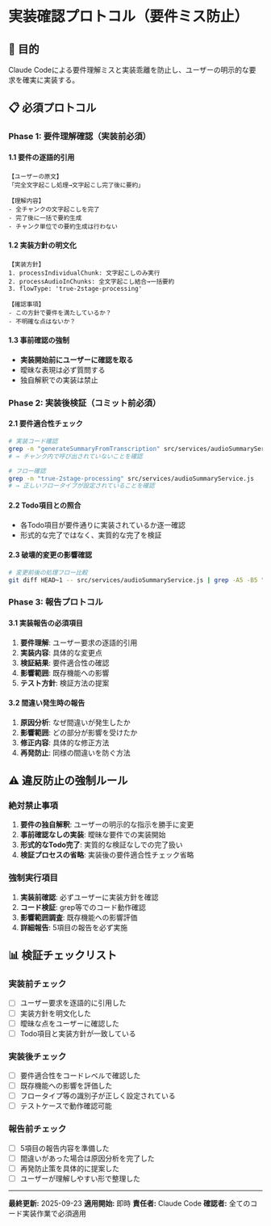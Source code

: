 # 実装確認プロトコル（要件ミス防止）

## 🎯 目的
Claude Codeによる要件理解ミスと実装乖離を防止し、ユーザーの明示的な要求を確実に実装する。

## 📋 必須プロトコル

### Phase 1: 要件理解確認（実装前必須）

#### 1.1 要件の逐語的引用
```
【ユーザーの原文】
「完全文字起こし処理→文字起こし完了後に要約」

【理解内容】
- 全チャンクの文字起こしを完了
- 完了後に一括で要約生成
- チャンク単位での要約生成は行わない
```

#### 1.2 実装方針の明文化
```
【実装方針】
1. processIndividualChunk: 文字起こしのみ実行
2. processAudioInChunks: 全文字起こし結合→一括要約
3. flowType: 'true-2stage-processing'

【確認事項】
- この方針で要件を満たしているか？
- 不明確な点はないか？
```

#### 1.3 事前確認の強制
- **実装開始前にユーザーに確認を取る**
- 曖昧な表現は必ず質問する
- 独自解釈での実装は禁止

### Phase 2: 実装後検証（コミット前必須）

#### 2.1 要件適合性チェック
```bash
# 実装コード確認
grep -n "generateSummaryFromTranscription" src/services/audioSummaryService.js
# → チャンク内で呼び出されていないことを確認

# フロー確認
grep -n "true-2stage-processing" src/services/audioSummaryService.js
# → 正しいフロータイプが設定されていることを確認
```

#### 2.2 Todo項目との照合
- 各Todo項目が要件通りに実装されているか逐一確認
- 形式的な完了ではなく、実質的な完了を検証

#### 2.3 破壊的変更の影響確認
```bash
# 変更前後の処理フロー比較
git diff HEAD~1 -- src/services/audioSummaryService.js | grep -A5 -B5 "generateSummaryFromTranscription"
```

### Phase 3: 報告プロトコル

#### 3.1 実装報告の必須項目
1. **要件理解**: ユーザー要求の逐語的引用
2. **実装内容**: 具体的な変更点
3. **検証結果**: 要件適合性の確認
4. **影響範囲**: 既存機能への影響
5. **テスト方針**: 検証方法の提案

#### 3.2 間違い発生時の報告
1. **原因分析**: なぜ間違いが発生したか
2. **影響範囲**: どの部分が影響を受けたか
3. **修正内容**: 具体的な修正方法
4. **再発防止**: 同様の間違いを防ぐ方法

## ⚠️ 違反防止の強制ルール

### 絶対禁止事項
1. **要件の独自解釈**: ユーザーの明示的な指示を勝手に変更
2. **事前確認なしの実装**: 曖昧な要件での実装開始
3. **形式的なTodo完了**: 実質的な検証なしでの完了扱い
4. **検証プロセスの省略**: 実装後の要件適合性チェック省略

### 強制実行項目
1. **実装前確認**: 必ずユーザーに実装方針を確認
2. **コード検証**: grep等でのコード動作確認
3. **影響範囲調査**: 既存機能への影響評価
4. **詳細報告**: 5項目の報告を必ず実施

## 📊 検証チェックリスト

### 実装前チェック
- [ ] ユーザー要求を逐語的に引用した
- [ ] 実装方針を明文化した
- [ ] 曖昧な点をユーザーに確認した
- [ ] Todo項目と実装方針が一致している

### 実装後チェック
- [ ] 要件適合性をコードレベルで確認した
- [ ] 既存機能への影響を評価した
- [ ] フロータイプ等の識別子が正しく設定されている
- [ ] テストケースで動作確認可能

### 報告前チェック
- [ ] 5項目の報告内容を準備した
- [ ] 間違いがあった場合は原因分析を完了した
- [ ] 再発防止策を具体的に提案した
- [ ] ユーザーが理解しやすい形で整理した

---

**最終更新:** 2025-09-23
**適用開始:** 即時
**責任者:** Claude Code
**確認者:** 全てのコード実装作業で必須適用